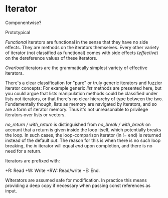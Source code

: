 Iterator
========

Componentwise?

Prototypical

*Functional* iterators are functional in the sense that they have no side effects. They are methods on the iterators themselves.
Every other variety of iterator (not classified as functional) comes with side effects (*effective*) on the dereference values
of these iterators.

*Overload* iterators are the grammatically simplest variety of effective iterators.

There's a clear classification for "pure" or truly generic iterators and fuzzier iterator concepts: For example generic *list*
methods are presented here, but you could argue that lists manipulation methods could be classified under lists not iterators,
or that there's no clear hierarchy of type between the two. Fundamentally though, lists as memory are navigated by iterators,
and so are a form of iterator memory. Thus it's not unreasonable to privilege iterators over lists or vectors.

*no_return / with_return* is distinguished from *no_break / with_break* on account that a return is given inside the loop itself,
which potentially breaks the loop. In such cases, the loop-comparison iterator (in != end) is returned instead of the default *out*.
The reason for this is when there is no such loop breaking, the *in* iterator will equal *end* upon completion, and there is no
need for a return.

Iterators are prefixed with:

+R: Read
+W: Write
+RW: Read/write
+E: End.

WIterators are assumed safe for modification.
In practice this means providing a deep copy if necessary when passing const references as input.

